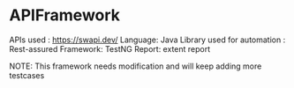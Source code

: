 # APIFramework
APIs used : https://swapi.dev/
Language: Java
Library used for automation : Rest-assured
Framework: TestNG
Report: extent report

NOTE: This framework needs modification and will keep adding more testcases

